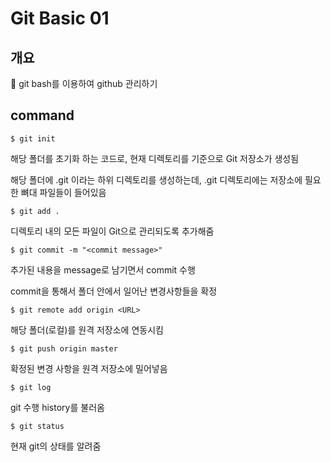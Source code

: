 # Git Basic 01

## 개요

:green_apple: git bash를 이용하여 github 관리하기 

## command

```
$ git init
```

  해당 폴더를 초기화 하는 코드로, 현재 디렉토리를 기준으로 Git 저장소가 생성됨

  해당 폴더에  .git 이라는 하위 디렉토리를 생성하는데,  .git 디렉토리에는 저장소에 필요한 뼈대 파일들이 들어있음

```
$ git add .
```
   디렉토리 내의 모든 파일이 Git으로 관리되도록 추가해줌

```
$ git commit -m "<commit message>"
```
  추가된 내용을 message로 남기면서 commit 수행

  commit을 통해서 폴더 안에서 일어난 변경사항들을 확정

```
$ git remote add origin <URL>
```
  해당 폴더(로컬)를 원격 저장소에 연동시킴

```
$ git push origin master
```
  확정된 변경 사항을 원격 저장소에 밀어넣음

```
$ git log
```
   git 수행 history를 불러옴

```
$ git status
```

  현재 git의 상태를 알려줌

